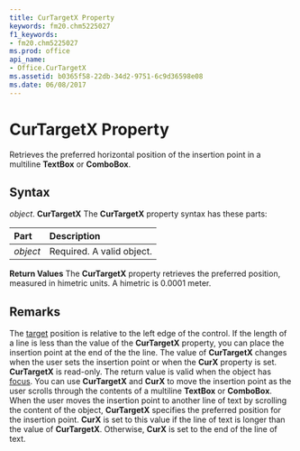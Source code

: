 ```yaml
---
title: CurTargetX Property
keywords: fm20.chm5225027
f1_keywords:
- fm20.chm5225027
ms.prod: office
api_name:
- Office.CurTargetX
ms.assetid: b0365f58-22db-34d2-9751-6c9d36598e08
ms.date: 06/08/2017
---
```



# CurTargetX Property



Retrieves the preferred horizontal position of the insertion point in a multiline  **TextBox** or **ComboBox**.

## Syntax

_object_. **CurTargetX**
The  **CurTargetX** property syntax has these parts:


|**Part**|**Description**|
|:-----|:-----|
| _object_|Required. A valid object.|

 **Return Values**
The  **CurTargetX** property retrieves the preferred position, measured in himetric units. A himetric is 0.0001 meter.

## Remarks

The [target](../../../language/Glossary/glossary-vba.md#target) position is relative to the left edge of the control. If the length of a line is less than the value of the **CurTargetX** property, you can place the insertion point at the end of the the line. The value of **CurTargetX** changes when the user sets the insertion point or when the **CurX** property is set. **CurTargetX** is read-only.
The return value is valid when the object has [focus](../../Glossary/vbe-glossary.md#focu).
You can use  **CurTargetX** and **CurX** to move the insertion point as the user scrolls through the contents of a multiline **TextBox** or **ComboBox**. When the user moves the insertion point to another line of text by scrolling the content of the object, **CurTargetX** specifies the preferred position for the insertion point. **CurX** is set to this value if the line of text is longer than the value of **CurTargetX**. Otherwise, **CurX** is set to the end of the line of text.

